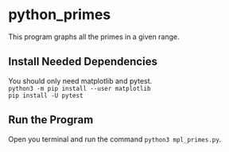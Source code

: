 # python_primes

This program graphs all the primes in a given range. 

## Install Needed Dependencies

You should only need matplotlib and pytest.<br>
`python3 -m pip install --user matplotlib`<br>
`pip install -U pytest`

## Run the Program

Open you terminal and run the command `python3 mpl_primes.py`.
